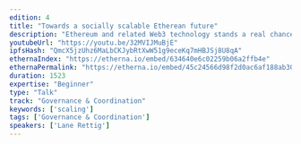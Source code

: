 ```yaml
---
edition: 4
title: "Towards a socially scalable Etherean future"
description: "Ethereum and related Web3 technology stands a real chance of making the future fairer, more open, more inclusive, and more just. But up to now Ethereum has been the near-exclusive playpen of a tiny coterie of already-wealthy, never-marginalized, mostly Western and almost entirely male technocrats. Can Ethereum be more than this? Can it fulfill its mission to be the future compute platform for all of humanity? How do we overcome the enormous obstacles we currently face to mass adoption, things such as UX, the complexity of key and identity management, the public perception of scams and shitcoins, and the awful wealth distribution? I believe the answer lies in the concept of social scalability, conceptualized by Nick Szabo. This talk will introduce the concept, discuss how it relates to Ethereum, and examine present scaling, governance, education, marketing, and UX initiatives through this lens, with an eye towards developing Ethereum into a platform usable by and valuable to humans everywhere."
youtubeUrl: "https://youtu.be/32MVIJMuBjE"
ipfsHash: "QmcX5jzUhz6MaLbCKJybRtXwW51g9eceKq7mHBJSj8U8qA"
ethernaIndex: "https://etherna.io/embed/634640e6c02259b06a2ffb4e"
ethernaPermalink: "https://etherna.io/embed/45c24566d98f2d0ac6af188ab3045856d4bf3aa74509172ecdde77c9fa16a795"
duration: 1523
expertise: "Beginner"
type: "Talk"
track: "Governance & Coordination"
keywords: ['scaling']
tags: ['Governance & Coordination']
speakers: ['Lane Rettig']
---
```

